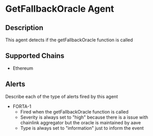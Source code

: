 # GetFallbackOracle Agent

## Description

This agent detects if the getFallbackOracle function is called

## Supported Chains

- Ethereum

## Alerts

Describe each of the type of alerts fired by this agent

- FORTA-1
  - Fired when the getFallbackOracle function is called
  - Severity is always set to "high" because there is a issue with chainlink aggregator but the oracle is maintained by aave
  - Type is always set to "information" just to inform the event


